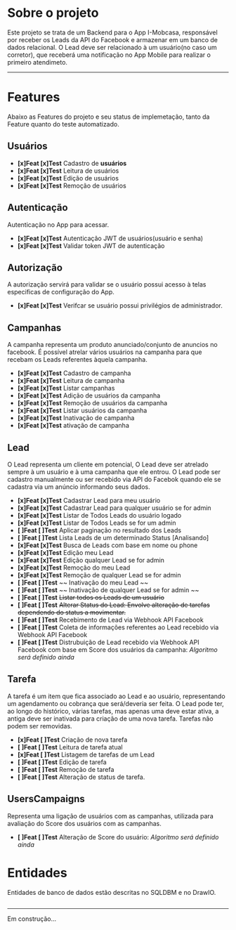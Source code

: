 # Sobre o projeto
Este projeto se trata de um Backend para o App I-Mobcasa, responsável por receber os Leads da API do Facebook e armazenar em um banco de dados relacional.
O Lead deve ser relacionado à um usuário(no caso um corretor), que receberá uma notificação no App Mobile para realizar o primeiro atendimeto.

***

# Features
Abaixo as Features do projeto e seu status de implemetação, tanto da Feature quanto do teste automatizado.

## Usuários
- **[x]Feat [x]Test** Cadastro de **usuários**
- **[x]Feat [x]Test** Leitura de usuários
- **[x]Feat [x]Test** Edição de usuários
- **[x]Feat [x]Test** Remoção de usuários

## Autenticação
Autenticação no App para acessar.
- **[x]Feat [x]Test** Autenticação JWT de usuários(usuário e senha)
- **[x]Feat [x]Test** Validar token JWT de autenticação

## Autorização
A autorização servirá para validar se o usuário possui acesso à telas especificas de configuração do App.
- **[x]Feat [x]Test** Verifcar se usuário possui privilégios de administrador.

## Campanhas
A campanha representa um produto anunciado/conjunto de anuncios no facebook. É possível atrelar vários usuários na campanha para que recebam os Leads referentes àquela campanha.
- **[x]Feat [x]Test** Cadastro de campanha
- **[x]Feat [x]Test** Leitura de campanha
- **[x]Feat [x]Test** Listar campanhas
- **[x]Feat [x]Test** Adição de usuários da campanha
- **[x]Feat [x]Test** Remoção de usuários da campanha
- **[x]Feat [x]Test** Listar usuários da campanha
- **[x]Feat [x]Test** Inativação de campanha
- **[x]Feat [x]Test** ativação de campanha


## Lead
O Lead representa um cliente em potencial, O Lead deve ser atrelado sempre à um usuário e à uma campanha que ele entrou. O Lead pode ser cadastro manualmente ou ser recebido via API do Facebok quando ele se cadastra via um anúncio informando seus dados.
- **[x]Feat [x]Test** Cadastrar Lead para meu usuário
- **[x]Feat [x]Test** Cadastrar Lead para qualquer usuário se for admin
- **[x]Feat [x]Test** Listar de Todos Leads do usuário logado
- **[x]Feat [x]Test** Listar de Todos Leads se for um admin
- **[ ]Feat [ ]Test** Aplicar paginação no resultado dos Leads
- **[ ]Feat [ ]Test** Lista Leads de um determinado Status [Analisando]
- **[x]Feat [x]Test** Busca de Leads com base em nome ou phone
- **[x]Feat [x]Test** Edição meu Lead
- **[x]Feat [x]Test** Edição qualquer Lead se for admin
- **[x]Feat [x]Test** Remoção do meu Lead
- **[x]Feat [x]Test** Remoção de qualquer Lead se for admin
- **[ ]Feat [ ]Test** ~~ Inativação do meu Lead ~~
- **[ ]Feat [ ]Test** ~~ Inativação de qualquer Lead se for admin ~~ 
- **[ ]Feat [ ]Test** ~~Listar todos os Leads de um usuário~~
- **[ ]Feat [ ]Test** ~~Alterar Status do Lead: Envolve alteração de tarefas dependendo do status a movimentar.~~
- **[ ]Feat [ ]Test** Recebimento de Lead via Webhook API Facebook
- **[ ]Feat [ ]Test** Coleta de informações referentes ao Lead recebido via Webhook API Facebook
- **[ ]Feat [ ]Test** Distrubuição de Lead recebido via Webhook API Facebook com base em Score dos usuários da campanha: *Algoritmo será definido ainda*


## Tarefa
A tarefa é um item que fica associado ao Lead e ao usuário, representando um agendamento ou cobrança que será/deveria ser feita.
O Lead pode ter, ao longo do histórico, várias tarefas, mas apenas uma deve estar ativa, a antiga deve ser inativada para criação de uma nova tarefa. Tarefas não podem ser removidas.
- **[x]Feat [ ]Test** Criação de nova tarefa
- **[ ]Feat [ ]Test** Leitura de tarefa atual
- **[x]Feat [ ]Test** Listagem de tarefas de um Lead
- **[ ]Feat [ ]Test** Edição de tarefa
- **[ ]Feat [ ]Test** Remoção de tarefa
- **[ ]Feat [ ]Test** Alteração de status de tarefa.


## UsersCampaigns
Representa uma ligação de usuários com as campanhas, utilizada para avaliação do Score dos usuários com as campanhas.
- **[ ]Feat [ ]Test** Alteração de Score do usuário: *Algoritmo será definido ainda*


# Entidades
Entidades de banco de dados estão descritas no SQLDBM e no DrawIO.

<img src="" />


***
Em construção...